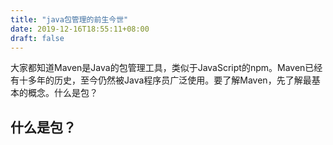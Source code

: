```yaml
---
title: "java包管理的前生今世"
date: 2019-12-16T18:55:11+08:00
draft: false
---
```


大家都知道Maven是Java的包管理工具，类似于JavaScript的npm。Maven已经有十多年的历史，至今仍然被Java程序员广泛使用。要了解Maven，先了解最基本的概念。什么是包？

## 什么是包？
